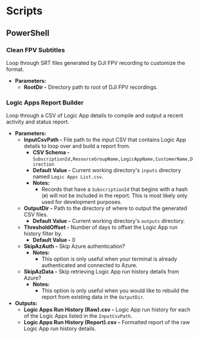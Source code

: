 # Scripts

## PowerShell

### Clean FPV Subtitles

Loop through SRT files generated by DJI FPV recording to customize the format.

* **Parameters:**
    * **RootDir -** Directory path to root of DJI FPV recordings.

### Logic Apps Report Builder

Loop through a CSV of Logic App details to compile and output a recent activity and status report.

* **Parameters:**
    * **InputCsvPath -** File path to the input CSV that contains Logic App details to loop over and build a report from.
        * **CSV Schema -** `SubscriptionId,ResourceGroupName,LogicAppName,CustomerName,Direction`
        * **Default Value -** Current working directory's `inputs` directory named `Logic Apps List.csv`.
        * **Notes:**
            * Records that have a `SubscriptionId` that begins with a hash (`#`) will not be included in the report. This is most likely only used for development purposes.
    * **OutputDir -** Path to the directory of where to output the generated CSV files.
        * **Default Value -** Current working directory's `outputs` directory.
    * **ThresholdOffset -** Number of days to offset the Logic App run history filter by.
        * **Default Value -** 0
    * **SkipAzAuth -** Skip Azure authentication?
        * **Notes:**
            * This option is only useful when your terminal is already authenticated and connected to Azure.
    * **SkipAzData -** Skip retrieving Logic App run history details from Azure?
        * **Notes:**
            * This option is only useful when you would like to rebuild the report from existing data in the `OutputDir`.
* **Outputs:**
    * **Logic Apps Run History (Raw).csv -** Logic App run history for each of the Logic Apps listed in the `InputCsvPath`.
    * **Logic Apps Run History (Report).csv -** Formatted report of the raw Logic App run history details.
